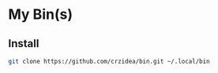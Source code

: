 My Bin(s)
=========

## Install
```sh
git clone https://github.com/crzidea/bin.git ~/.local/bin
```
